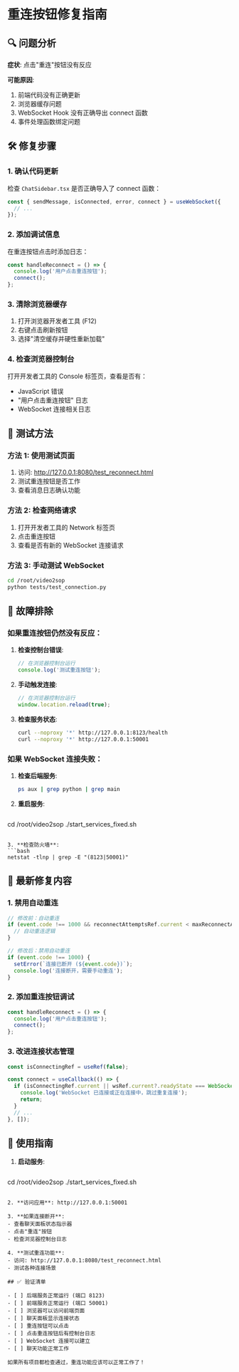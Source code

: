 # 重连按钮修复指南

## 🔍 问题分析

**症状**: 点击"重连"按钮没有反应

**可能原因**:
1. 前端代码没有正确更新
2. 浏览器缓存问题
3. WebSocket Hook 没有正确导出 connect 函数
4. 事件处理函数绑定问题

## 🛠️ 修复步骤

### 1. 确认代码更新

检查 `ChatSidebar.tsx` 是否正确导入了 connect 函数：

```typescript
const { sendMessage, isConnected, error, connect } = useWebSocket({
  // ...
});
```

### 2. 添加调试信息

在重连按钮点击时添加日志：

```typescript
const handleReconnect = () => {
  console.log('用户点击重连按钮');
  connect();
};
```

### 3. 清除浏览器缓存

1. 打开浏览器开发者工具 (F12)
2. 右键点击刷新按钮
3. 选择"清空缓存并硬性重新加载"

### 4. 检查浏览器控制台

打开开发者工具的 Console 标签页，查看是否有：
- JavaScript 错误
- "用户点击重连按钮" 日志
- WebSocket 连接相关日志

## 🧪 测试方法

### 方法 1: 使用测试页面

1. 访问: http://127.0.0.1:8080/test_reconnect.html
2. 测试重连按钮是否工作
3. 查看消息日志确认功能

### 方法 2: 检查网络请求

1. 打开开发者工具的 Network 标签页
2. 点击重连按钮
3. 查看是否有新的 WebSocket 连接请求

### 方法 3: 手动测试 WebSocket

```bash
cd /root/video2sop
python tests/test_connection.py
```

## 🔧 故障排除

### 如果重连按钮仍然没有反应：

1. **检查控制台错误**:
   ```javascript
   // 在浏览器控制台运行
   console.log('测试重连按钮');
   ```

2. **手动触发连接**:
   ```javascript
   // 在浏览器控制台运行
   window.location.reload(true);
   ```

3. **检查服务状态**:
   ```bash
   curl --noproxy '*' http://127.0.0.1:8123/health
   curl --noproxy '*' http://127.0.0.1:50001
   ```

### 如果 WebSocket 连接失败：

1. **检查后端服务**:
   ```bash
   ps aux | grep python | grep main
   ```

2. **重启服务**:
   ```bash
cd /root/video2sop
./start_services_fixed.sh
   ```

3. **检查防火墙**:
   ```bash
   netstat -tlnp | grep -E "(8123|50001)"
   ```

## 📝 最新修复内容

### 1. 禁用自动重连
```typescript
// 修改前：自动重连
if (event.code !== 1000 && reconnectAttemptsRef.current < maxReconnectAttempts) {
  // 自动重连逻辑
}

// 修改后：禁用自动重连
if (event.code !== 1000) {
  setError(`连接已断开 (${event.code})`);
  console.log('连接断开，需要手动重连');
}
```

### 2. 添加重连按钮调试
```typescript
const handleReconnect = () => {
  console.log('用户点击重连按钮');
  connect();
};
```

### 3. 改进连接状态管理
```typescript
const isConnectingRef = useRef(false);

const connect = useCallback(() => {
  if (isConnectingRef.current || wsRef.current?.readyState === WebSocket.OPEN) {
    console.log('WebSocket 已连接或正在连接中，跳过重复连接');
    return;
  }
  // ...
}, []);
```

## 🚀 使用指南

1. **启动服务**:
   ```bash
cd /root/video2sop
./start_services_fixed.sh
   ```

2. **访问应用**: http://127.0.0.1:50001

3. **如果连接断开**:
   - 查看聊天面板状态指示器
   - 点击"重连"按钮
   - 检查浏览器控制台日志

4. **测试重连功能**:
   - 访问: http://127.0.0.1:8080/test_reconnect.html
   - 测试各种连接场景

## ✅ 验证清单

- [ ] 后端服务正常运行 (端口 8123)
- [ ] 前端服务正常运行 (端口 50001)
- [ ] 浏览器可以访问前端页面
- [ ] 聊天面板显示连接状态
- [ ] 重连按钮可以点击
- [ ] 点击重连按钮后有控制台日志
- [ ] WebSocket 连接可以建立
- [ ] 聊天功能正常工作

如果所有项目都检查通过，重连功能应该可以正常工作了！

